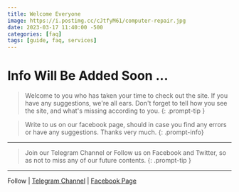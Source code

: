 ```yaml
---
title: Welcome Everyone
image: https://i.postimg.cc/cJtfyM61/computer-repair.jpg
date: 2023-03-17 11:40:00 -500
categories: [faq]
tags: [guide, faq, services]
---
```


# Info Will Be Added Soon ...
> Welcome to you who has taken your time to check out the site.
If you have any suggestions, we're all ears.
Don't forget to tell how you see the site, and what's missing according to you.
{: .prompt-tip }

> Write to us on our facebook page, should in case you find any errors or have any suggestions. Thanks very much.
{: .prompt-info}

--- 

> Join our Telegram Channel or Follow us on Facebook and Twitter, so as not to miss any of our future contents.
{: .prompt-tip }

---

Follow | [Telegram Channel](https://t.me/pcdrills/) | [Facebook Page](https://facebook.com/pcdrillsofficial/)